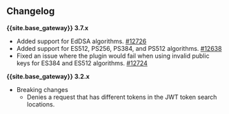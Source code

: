 ## Changelog

**{{site.base_gateway}} 3.7.x**
* Added support for EdDSA algorithms.
[#12726](https://github.com/Kong/kong/issues/12726)
* Added support for ES512, PS256, PS384, and PS512 algorithms.
[#12638](https://github.com/Kong/kong/issues/12638)
* Fixed an issue where the plugin would fail when using invalid public keys for ES384 and ES512 algorithms.
[#12724](https://github.com/Kong/kong/issues/12724)

**{{site.base_gateway}} 3.2.x**

* Breaking changes
  * Denies a request that has different tokens in the JWT token search locations.